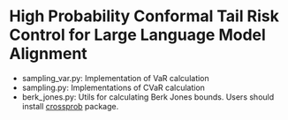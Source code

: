 # High Probability Conformal Tail Risk Control for Large Language Model Alignment

- sampling_var.py: Implementation of VaR calculation
- sampling.py: Implementations of CVaR calculation
- berk_jones.py: Utils for calculating Berk Jones bounds. Users should install [crossprob](https://github.com/mosco/crossing-probability) package.
